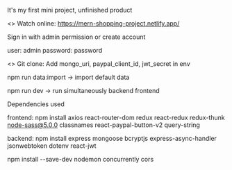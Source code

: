 It's my first mini project, unfinished product    

<> Watch online: https://mern-shopping-project.netlify.app/ 

Sign in with admin permission or create account     

user: admin
password: password

<> Git clone:
Add mongo_uri, paypal_client_id, jwt_secret in env

npm run data:import -> import default data

npm run dev         -> run simultaneously backend frontend

Dependencies used

frontend:
npm install axios react-router-dom redux react-redux redux-thunk node-sass@5.0.0 classnames react-paypal-button-v2 query-string

backend:
npm install express mongoose bcryptjs express-async-handler jsonwebtoken dotenv react-jwt

npm install --save-dev nodemon concurrently cors

